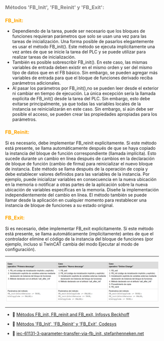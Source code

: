 ### <span style="color:grey">Métodos 'FB_Init', 'FB_Reinit' y 'FB_Exit':</span>

### <span style="color:orange">FB_Init:</span>
- Dependiendo de la tarea, puede ser necesario que los bloques de funciones requieran parámetros que solo se usan una vez para las tareas de inicialización. Una forma posible de pasarlos elegantemente es usar el método FB_init().
Este método se ejecuta implícitamente una vez antes de que se inicie la tarea del PLC y se puede utilizar para realizar tareas de inicialización.
- También es posible sobrescribir FB_init(). En este caso, las mismas variables de entrada deben existir en el mismo orden y ser del mismo tipo de datos que en el FB básico. Sin embargo, se pueden agregar más variables de entrada para que el bloque de funciones derivado reciba parámetros adicionales.
- Al pasar los parámetros por FB_init(),no se pueden leer desde el exterior ni cambiar en tiempo de ejecución. La única excepción sería la llamada explícita de FB_init() desde la tarea del PLC. Sin embargo, esto debe evitarse principalmente, ya que todas las variables locales de la instancia se reinicializarán en este caso.
Sin embargo, si aún debe ser posible el acceso, se pueden crear las propiedades apropiadas para los parámetros.

### <span style="color:orange">FB_Reinit:</span>
Si es necesario, debe implementar FB_reinit explícitamente. Si este método está presente, se llama automáticamente después de que se haya copiado la instancia del bloque de función correspondiente (llamada implícita). Esto sucede durante un cambio en línea después de cambios en la declaración de bloque de función (cambio de firma) para reinicializar el nuevo bloque de instancia.
Este método se llama después de la operación de copia y debe establecer valores definidos para las variables de la instancia. Por ejemplo, puede inicializar variables en consecuencia en la nueva ubicación en la memoria o notificar a otras partes de la aplicación sobre la nueva ubicación de variables específicas en la memoria. Diseñe la implementación independientemente del cambio en línea. El método también se puede llamar desde la aplicación en cualquier momento para restablecer una instancia de bloque de funciones a su estado original.
### <span style="color:orange">FB_Exit:</span>
Si es necesario, debe implementar FB_exit explícitamente. Si este método está presente, se llama automáticamente (implícitamente) antes de que el controlador elimine el código de la instancia del bloque de funciones (por ejemplo, incluso si TwinCAT cambia del modo Ejecutar al modo de configuración).
***
![constructor_destuctor](../imagenes/constructor&destructor.png)
***
- 🔗 [Métodos FB_init, FB_reinit and FB_exit, Infosys Beckhoff](https://infosys.beckhoff.com/content/1033/tc3_plc_intro/5044757003.html?id=6463352332511266504)

- 🔗 [Métodos 'FB_Init', 'FB_Reinit' y 'FB_Exit', Codesys](https://help.codesys.com/api-content/2/codesys/3.5.12.0/en/_cds_method_fb_init_fb_reinit/)

- 🔗 [iec-61131-3-parameter-transfer-via-fb_init, stefanhenneken.net](https://stefanhenneken.net/2019/07/26/iec-61131-3-parameter-transfer-via-fb_init/)
